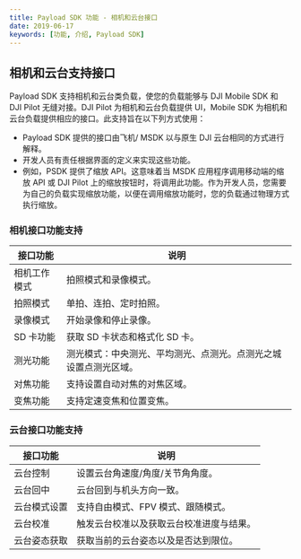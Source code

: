 ```yaml
---
title: Payload SDK 功能 - 相机和云台接口
date: 2019-06-17
keywords: [功能, 介绍, Payload SDK]
---
```


## 相机和云台支持接口
Payload SDK 支持相机和云台类负载，使您的负载能够与 DJI Mobile SDK 和 DJI Pilot 无缝对接。DJI Pilot 为相机和云台负载提供 UI，Mobile SDK 为相机和云台负载提供相应的接口。此支持旨在以下列方式使用：

- Payload SDK 提供的接口由飞机/ MSDK 以与原生 DJI 云台相同的方式进行解释。
- 开发人员有责任根据界面的定义来实现这些功能。
- 例如，PSDK 提供了缩放 API。这意味着当 MSDK 应用程序调用移动端的缩放 API 或 DJI Pilot 上的缩放按钮时，将调用此功能。作为开发人员，您需要为自己的负载实现缩放功能，以便在调用缩放功能时，您的负载通过物理方式执行缩放。

### 相机接口功能支持

<table id="t01">
  <thead>
    <tr>
      <th>接口功能</th>
      <th>说明</th>
    </tr>
  </thead>
  <tbody>
    <tr>
      <td>相机工作模式</th>
      <td>拍照模式和录像模式。</td>        
    </tr>
    <tr>
      <td>拍照模式</th>
      <td>单拍、连拍、定时拍照。</td>        
    </tr>
    <tr>
      <td>录像模式</th>
      <td>开始录像和停止录像。</td>        
    </tr>
    <tr>
      <td>SD 卡功能</th>
      <td>获取 SD 卡状态和格式化 SD 卡。</td>        
    </tr>
    <tr>
      <td>测光功能</th>
      <td>测光模式：中央测光、平均测光、点测光。点测光之城设置点测光区域。</td>        
    </tr>
    <tr>
      <td>对焦功能</th>
      <td>支持设置自动对焦的对焦区域。</td>        
    </tr>
    <tr>
      <td>变焦功能</th>
      <td>支持定速变焦和位置变焦。</td>        
    </tr>
  </tbody>
</table>

### 云台接口功能支持

<table id="t01">
  <thead>
    <tr>
      <th>接口功能</th>
      <th>说明</th>
    </tr>
  </thead>
  <tbody>
    <tr>
      <td>云台控制</th>
      <td>设置云台角速度/角度/关节角角度。</td>        
    </tr>
    <tr>
      <td>云台回中</th>
      <td>云台回到与机头方向一致。</td>        
    </tr>
    <tr>
      <td>云台模式设置</th>
      <td>支持自由模式、FPV 模式、跟随模式。</td> 
    </tr>
    <tr>
      <td>云台校准</th>
      <td>触发云台校准以及获取云台校准进度与结果。</td>
    </tr>
    <tr>
      <td>云台姿态获取</th>
      <td>获取当前的云台姿态以及是否达到限位。</td>   
    </tr>
  </tbody>
</table>
